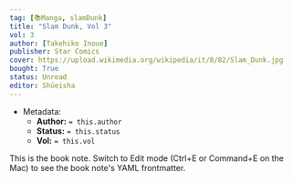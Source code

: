 ```yaml
---
tag: [📚Manga, slamDunk]
title: "Slam Dunk, Vol 3"
vol: 3
author: [Takehiko Inoue]
publisher: Star Comics
cover: https://upload.wikimedia.org/wikipedia/it/8/82/Slam_Dunk.jpg
bought: True
status: Unread
editor: Shūeisha
---
```



- Metadata:
	- **Author:** `= this.author`
	- **Status:** `= this.status`
	- **Vol:** `= this.vol`

This is the book note. Switch to Edit mode (Ctrl+E or Command+E on the Mac) to see the book note's YAML frontmatter.